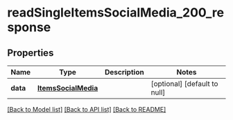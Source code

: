 # readSingleItemsSocialMedia_200_response

## Properties
Name | Type | Description | Notes
------------ | ------------- | ------------- | -------------
**data** | [**ItemsSocialMedia**](.md) |  | [optional] [default to null]

[[Back to Model list]](../README.md#documentation-for-models) [[Back to API list]](../README.md#documentation-for-api-endpoints) [[Back to README]](../README.md)


